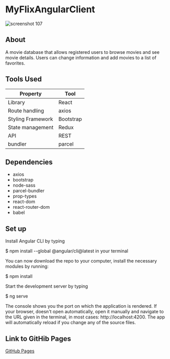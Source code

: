 # MyFlixAngularClient

![screenshot 107](src.myFlix-Angular.png)

## About

A movie database that allows registered users to browse movies and see movie details. Users can change information and add movies to a list of favorites.

## Tools Used

| Property | Tool |
| -------- | ----- |
| Library           | React |
| Route handling    |axios |
| Styling Framework |Bootstrap |
| State management  |Redux |
| API               |REST |
| bundler           |parcel |

## Dependencies

- axios
- bootstrap
- node-sass
- parcel-bundler
- prop-types
- react-dom
- react-router-dom
- babel

## Set up

Install Angular CLI by typing

$ npm install --global @angular/cli@latest
in your terminal

You can now download the repo to your computer, install the necessary modules by running:

$ npm install

Start the development server by typing

$ ng serve

The console shows you the port on which the application is rendered. If your browser, doesn't open automatically, open it manually and navigate to the URL given in the terminal, in most cases: http://localhost:4200. The app will automatically reload if you change any of the source files.

## Link to GitHib Pages

[GitHub Pages](https://clairedelorie.github.io/myFlix-Angular-client)
